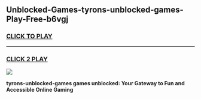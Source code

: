 
## Unblocked-Games-tyrons-unblocked-games-Play-Free-b6vgj
<h3>
<a href="https://premium76.site?title=tyrons-unblocked-games&ref=10A">CLICK TO PLAY</a></h3>
<hr>

<h3>
<a href="https://premium76.site?title=tyrons-unblocked-games&ref=10A">CLICK 2 PLAY</a>
  
</h3>

<a href="https://premium76.site?title=tyrons-unblocked-games&ref=10A"><img src="https://clearcache.store/games.png"></a>


**tyrons-unblocked-games games unblocked: Your Gateway to Fun and Accessible Online Gaming**
